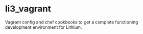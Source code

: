li3_vagrant
===========

Vagrant config and chef cookbooks to get a complete functioning development environment for Lithium.